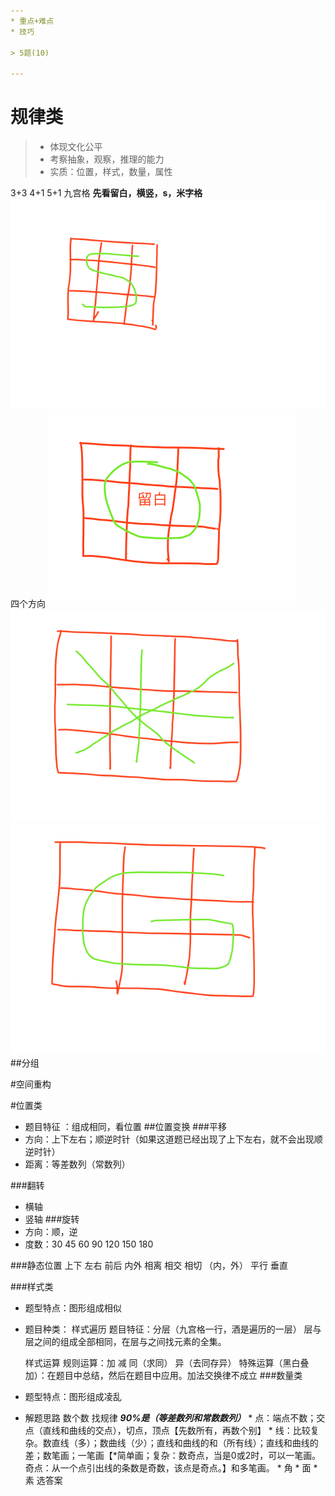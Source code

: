 ```yaml
---
* 重点+难点
* 技巧

> 5题(10)

---
```

# 规律类
> * 体现文化公平
> * 考察抽象，观察，推理的能力
> * 实质：位置，样式，数量，属性

3+3
4+1
5+1
九宫格
**先看留白，横竖，s，米字格**
![](/assets/WX20180206-104045.png)
四个方向
![](/assets/WX20180206-104247.png)
![](/assets/WX20180206-104428.png)
![](/assets/WX20180206-104632.png)
##分组

#空间重构



#位置类
* 题目特征 ：组成相同，看位置
##位置变换
###平移
* 方向：上下左右；顺逆时针（如果这道题已经出现了上下左右，就不会出现顺逆时针）
* 距离：等差数列（常数列）

###翻转
* 横轴
* 竖轴
###旋转
* 方向：顺，逆
* 度数：30 45 60 90 120 150 180 

###静态位置
上下 左右 前后 内外
相离 相交 相切 （内，外）
平行 垂直

###样式类
* 题型特点：图形组成相似
* 题目种类：
    样式遍历 
        题目特征：分层（九宫格一行，酒是遍历的一层）
        层与层之间的组成全部相同，在层与之间找元素的全集。
        
    样式运算
        规则运算：加 减 同（求同） 异（去同存异）
        特殊运算（黑白叠加）：在题目中总结，然后在题目中应用。加法交换律不成立
###数量类
* 题型特点：图形组成凌乱
        
* 解题思路
        数个数
        找规律    **_90%是（等差数列和常数数列）_**
                * 点：端点不数；交点（直线和曲线的交点），切点，顶点【先数所有，再数个别】
                * 线：比较复杂。数直线（多）；数曲线（少）；直线和曲线的和（所有线）；直线和曲线的差；数笔画；一笔画【*简单画；复杂：数奇点，当是0或2时，可以一笔画。奇点：从一个点引出线的条数是奇数，该点是奇点。】和多笔画。
                * 角
                * 面
                * 素
        选答案        